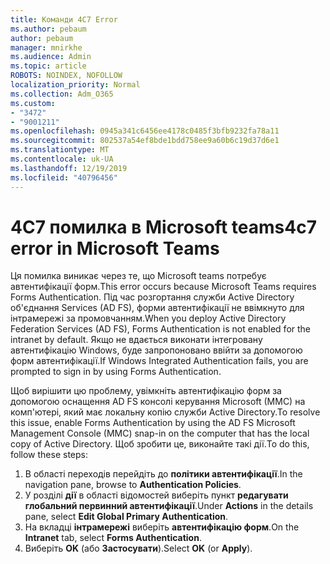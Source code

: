 ```yaml
---
title: Команди 4C7 Error
ms.author: pebaum
author: pebaum
manager: mnirkhe
ms.audience: Admin
ms.topic: article
ROBOTS: NOINDEX, NOFOLLOW
localization_priority: Normal
ms.collection: Adm_O365
ms.custom:
- "3472"
- "9001211"
ms.openlocfilehash: 0945a341c6456ee4178c0485f3bfb9232fa78a11
ms.sourcegitcommit: 802537a54ef8bde1bdd758ee9a60b6c19d37d6e1
ms.translationtype: MT
ms.contentlocale: uk-UA
ms.lasthandoff: 12/19/2019
ms.locfileid: "40796456"
---
```

# <a name="4c7-error-in-microsoft-teams"></a><span data-ttu-id="7a75b-102">4C7 помилка в Microsoft teams</span><span class="sxs-lookup"><span data-stu-id="7a75b-102">4c7 error in Microsoft Teams</span></span>

<span data-ttu-id="7a75b-103">Ця помилка виникає через те, що Microsoft teams потребує автентифікації форм.</span><span class="sxs-lookup"><span data-stu-id="7a75b-103">This error occurs because Microsoft Teams requires Forms Authentication.</span></span> <span data-ttu-id="7a75b-104">Під час розгортання служби Active Directory об'єднання Services (AD FS), форми автентифікації не ввімкнуто для інтрамережі за промовчанням.</span><span class="sxs-lookup"><span data-stu-id="7a75b-104">When you deploy Active Directory Federation Services (AD FS), Forms Authentication is not enabled for the intranet by default.</span></span> <span data-ttu-id="7a75b-105">Якщо не вдається виконати інтегровану автентифікацію Windows, буде запропоновано ввійти за допомогою форм автентифікації.</span><span class="sxs-lookup"><span data-stu-id="7a75b-105">If Windows Integrated Authentication fails, you are prompted to sign in by using Forms Authentication.</span></span>

<span data-ttu-id="7a75b-106">Щоб вирішити цю проблему, увімкніть автентифікацію форм за допомогою оснащення AD FS консолі керування Microsoft (MMC) на комп'ютері, який має локальну копію служби Active Directory.</span><span class="sxs-lookup"><span data-stu-id="7a75b-106">To resolve this issue, enable Forms Authentication by using the AD FS Microsoft Management Console (MMC) snap-in on the computer that has the local copy of Active Directory.</span></span> <span data-ttu-id="7a75b-107">Щоб зробити це, виконайте такі дії.</span><span class="sxs-lookup"><span data-stu-id="7a75b-107">To do this, follow these steps:</span></span> 

1. <span data-ttu-id="7a75b-108">В області переходів перейдіть до **політики автентифікації**.</span><span class="sxs-lookup"><span data-stu-id="7a75b-108">In the navigation pane, browse to **Authentication Policies**.</span></span>
2. <span data-ttu-id="7a75b-109">У розділі **дії** в області відомостей виберіть пункт **редагувати глобальний первинний автентифікації**.</span><span class="sxs-lookup"><span data-stu-id="7a75b-109">Under **Actions** in the details pane, select **Edit Global Primary Authentication**.</span></span>
3. <span data-ttu-id="7a75b-110">На вкладці **інтрамережі** виберіть **автентифікацію форм**.</span><span class="sxs-lookup"><span data-stu-id="7a75b-110">On the **Intranet** tab, select **Forms Authentication**.</span></span>
4. <span data-ttu-id="7a75b-111">Виберіть **OK** (або **Застосувати**).</span><span class="sxs-lookup"><span data-stu-id="7a75b-111">Select **OK** (or **Apply**).</span></span>